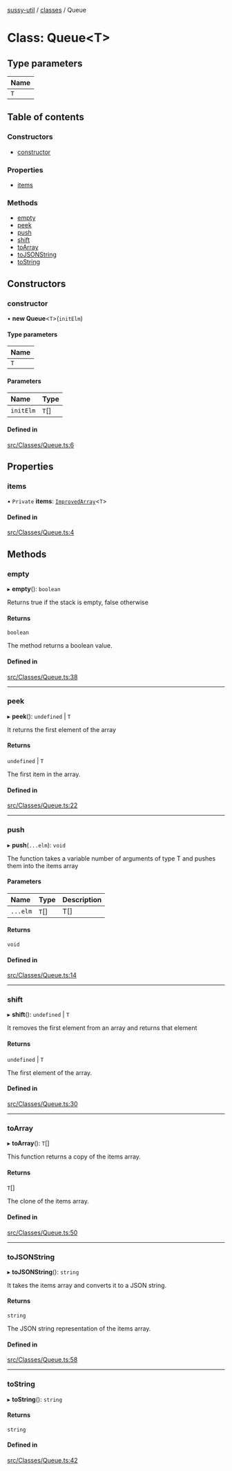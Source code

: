 [sussy-util](../README.md) / [classes](./README.md) / Queue

# Class: Queue<T\>

## Type parameters

| Name |
| :------ |
| `T` |

## Table of contents

### Constructors

- [constructor](Queue.md#constructor)

### Properties

- [items](Queue.md#items)

### Methods

- [empty](Queue.md#empty)
- [peek](Queue.md#peek)
- [push](Queue.md#push)
- [shift](Queue.md#shift)
- [toArray](Queue.md#toarray)
- [toJSONString](Queue.md#tojsonstring)
- [toString](Queue.md#tostring)

## Constructors

### constructor

• **new Queue**<`T`\>(`initElm`)

#### Type parameters

| Name |
| :------ |
| `T` |

#### Parameters

| Name | Type |
| :------ | :------ |
| `initElm` | `T`[] |

#### Defined in

[src/Classes/Queue.ts:6](https://github.com/roteKlaue/SussyUtilMadeByMe/blob/b43239d/src/Classes/Queue.ts#L6)

## Properties

### items

• `Private` **items**: [`ImprovedArray`](ImprovedArray.md)<`T`\>

#### Defined in

[src/Classes/Queue.ts:4](https://github.com/roteKlaue/SussyUtilMadeByMe/blob/b43239d/src/Classes/Queue.ts#L4)

## Methods

### empty

▸ **empty**(): `boolean`

Returns true if the stack is empty, false otherwise

#### Returns

`boolean`

The method returns a boolean value.

#### Defined in

[src/Classes/Queue.ts:38](https://github.com/roteKlaue/SussyUtilMadeByMe/blob/b43239d/src/Classes/Queue.ts#L38)

___

### peek

▸ **peek**(): `undefined` \| `T`

It returns the first element of the array

#### Returns

`undefined` \| `T`

The first item in the array.

#### Defined in

[src/Classes/Queue.ts:22](https://github.com/roteKlaue/SussyUtilMadeByMe/blob/b43239d/src/Classes/Queue.ts#L22)

___

### push

▸ **push**(`...elm`): `void`

The function takes a variable number of arguments of type T and pushes them into the items array

#### Parameters

| Name | Type | Description |
| :------ | :------ | :------ |
| `...elm` | `T`[] | T[] |

#### Returns

`void`

#### Defined in

[src/Classes/Queue.ts:14](https://github.com/roteKlaue/SussyUtilMadeByMe/blob/b43239d/src/Classes/Queue.ts#L14)

___

### shift

▸ **shift**(): `undefined` \| `T`

It removes the first element from an array and returns that element

#### Returns

`undefined` \| `T`

The first element of the array.

#### Defined in

[src/Classes/Queue.ts:30](https://github.com/roteKlaue/SussyUtilMadeByMe/blob/b43239d/src/Classes/Queue.ts#L30)

___

### toArray

▸ **toArray**(): `T`[]

This function returns a copy of the items array.

#### Returns

`T`[]

The clone of the items array.

#### Defined in

[src/Classes/Queue.ts:50](https://github.com/roteKlaue/SussyUtilMadeByMe/blob/b43239d/src/Classes/Queue.ts#L50)

___

### toJSONString

▸ **toJSONString**(): `string`

It takes the items array and converts it to a JSON string.

#### Returns

`string`

The JSON string representation of the items array.

#### Defined in

[src/Classes/Queue.ts:58](https://github.com/roteKlaue/SussyUtilMadeByMe/blob/b43239d/src/Classes/Queue.ts#L58)

___

### toString

▸ **toString**(): `string`

#### Returns

`string`

#### Defined in

[src/Classes/Queue.ts:42](https://github.com/roteKlaue/SussyUtilMadeByMe/blob/b43239d/src/Classes/Queue.ts#L42)
